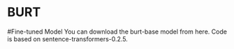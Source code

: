# BURT
#Fine-tuned Model
You can download the burt-base model from here. Code is based on sentence-transformers-0.2.5.
